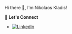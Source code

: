 Hi there 👋, I'm Nikolaos Kladis!

🤝 **Let's Connect**

- [![LinkedIn](https://img.shields.io/badge/-LinkedIn-blue?logo=linkedin)](https://linkedin.com/in/nikcladis)  
